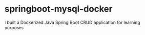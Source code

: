 # springboot-mysql-docker
I built a Dockerized Java Spring Boot CRUD application for learning purposes

